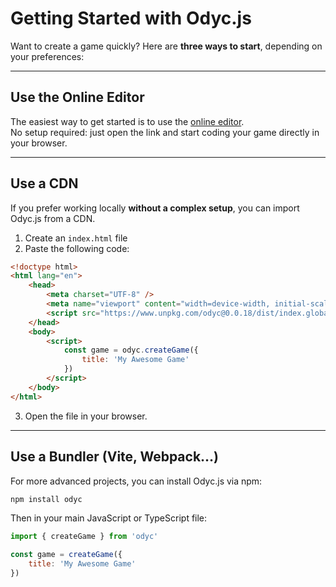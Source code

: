 <script>
import Emoji from '../../../lib/ui/Doc/Emoji.svelte'
</script>

# <Emoji src="🚀" /> Getting Started with Odyc.js

Want to create a game quickly? Here are **three ways to start**, depending on your preferences:

---

## <Emoji src="🧪" /> Use the Online Editor

The easiest way to get started is to use the [online editor](/playground).  
No setup required: just open the link and start coding your game directly in your browser.

---

## <Emoji src="📦" /> Use a CDN

If you prefer working locally **without a complex setup**, you can import Odyc.js from a CDN.

1. Create an `index.html` file
2. Paste the following code:

```html
<!doctype html>
<html lang="en">
	<head>
		<meta charset="UTF-8" />
		<meta name="viewport" content="width=device-width, initial-scale=1.0" />
		<script src="https://www.unpkg.com/odyc@0.0.18/dist/index.global.js"></script>
	</head>
	<body>
		<script>
			const game = odyc.createGame({
				title: 'My Awesome Game'
			})
		</script>
	</body>
</html>
```

3. Open the file in your browser.

---

## <Emoji src="🔧" /> Use a Bundler (Vite, Webpack…)

For more advanced projects, you can install Odyc.js via npm:

```bash
npm install odyc
```

Then in your main JavaScript or TypeScript file:

```js
import { createGame } from 'odyc'

const game = createGame({
	title: 'My Awesome Game'
})
```
